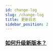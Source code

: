 ```yaml
---
id: change-log
slug: /change-log
title: 更新日志
sidebar_position: 2
---
```


### [如何升级新版本？](/docs/update-version/)

